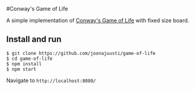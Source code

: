 #Conway's Game of Life

A simple implementation of [Conway's Game of Life](https://en.wikipedia.org/wiki/Conway%27s_Game_of_Life) with fixed size board.

## Install and run
```
$ git clone https://github.com/joonajuusti/game-of-life
$ cd game-of-life
$ npm install
$ npm start
```
Navigate to `http://localhost:8080/`